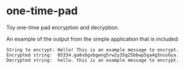 # one-time-pad
Toy one-time pad encryption and decryption.

An example of the output from the simple application that is included:

```
String to encrypt: Hello! This is an example message to encrypt.
Encrypted string:  85334.ga8vbgvbgwng5rw2y35g25bbwp5ga4g5nus6ya.
Decrypted string:  hello. this is an example message to encrypt.
```